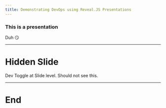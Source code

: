 ```yaml
---
title: Demonstrating DevOps using Reveal.JS Presentations
---
```


### This is a presentation

Duh 😏

---

<!-- .slide: data-background="./image1.png" -->

# Hidden Slide

Dev Toggle at Slide level. Should not see this.

---

# End
